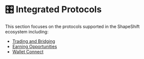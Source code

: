 # 🎛 Integrated Protocols

This section focuses on the protocols supported in the ShapeShift ecosystem including:

* [Trading and Bridging](trading-and-bridging.md)
* [Earning Opportunities](earning-opportunities/)
* [Wallet Connect](../../faq-1/protocols/wallet-connect.md)
